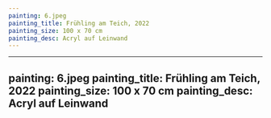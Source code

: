 ```yaml
---
painting: 6.jpeg
painting_title: Frühling am Teich, 2022
painting_size: 100 x 70 cm
painting_desc: Acryl auf Leinwand
---
```

---
painting: 6.jpeg
painting_title: Frühling am Teich, 2022
painting_size: 100 x 70 cm
painting_desc: Acryl auf Leinwand
---
